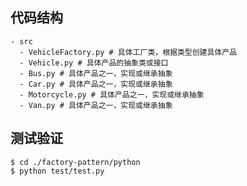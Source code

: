 ## 代码结构
```shell
- src
  - VehicleFactory.py # 具体工厂类，根据类型创建具体产品
  - Vehicle.py # 具体产品的抽象类或接口
  - Bus.py # 具体产品之一，实现或继承抽象
  - Car.py # 具体产品之一，实现或继承抽象
  - Motorcycle.py # 具体产品之一，实现或继承抽象
  - Van.py # 具体产品之一，实现或继承抽象
```

## 测试验证

```shell
$ cd ./factory-pattern/python
$ python test/test.py
```
